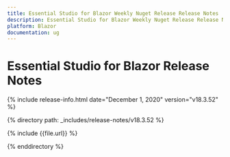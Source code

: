 ```yaml
---
title: Essential Studio for Blazor Weekly Nuget Release Release Notes  
description: Essential Studio for Blazor Weekly Nuget Release Release Notes  
platform: Blazor
documentation: ug
---
```


# Essential Studio for Blazor  Release Notes  

{% include release-info.html date="December 1, 2020"  version="v18.3.52" %} 

{% directory path: _includes/release-notes/v18.3.52 %}

{% include {{file.url}} %}

{% enddirectory %}

